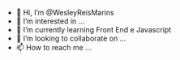 - 👋   Hi, I’m @WesleyReisMarins      
- 👀 I’m interested in ...  
- 🌱 I’m currently learning  Front End e Javascript
- 💞️ I’m looking to collaborate on ...
- 📫 How to reach me ...

<!---
WesleyReisMarins/WesleyReisMarins is a ✨ special ✨ repository because its `README.md` (this file) appears on your GitHub profile.
You can click the Preview link to take a look at your changes.
--->
